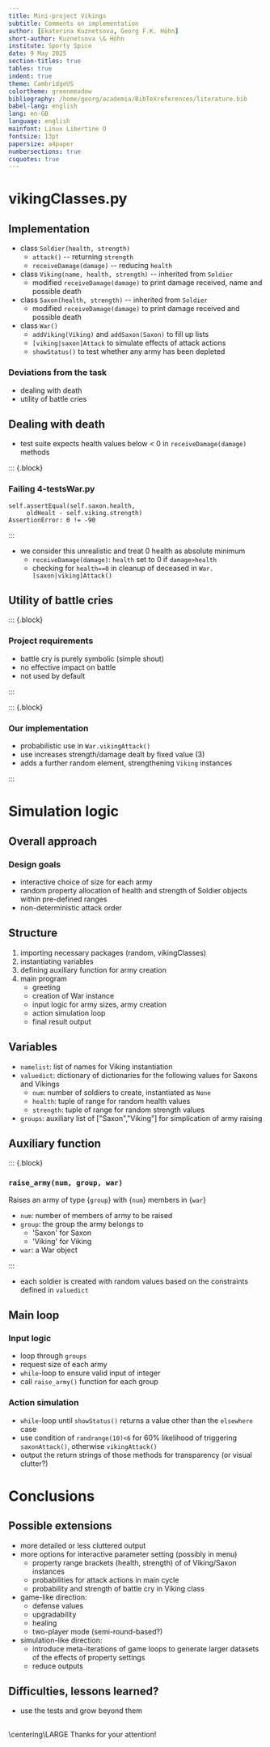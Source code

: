 ```yaml
---
title: Mini-project Vikings
subtitle: Comments on implementation
author: [Ekaterina Kuznetsova, Georg F.K. Höhn]
short-author: Kuznetsova \& Höhn
institute: Sporty Spice
date: 9 May 2025
section-titles: true
tables: true
indent: true
theme: CambridgeUS
colortheme: greenmeadow
bibliography: /home/georg/academia/BibTeXreferences/literature.bib
babel-lang: english
lang: en-GB
language: english
mainfont: Linux Libertine O
fontsize: 13pt
papersize: a4paper
numbersections: true
csquotes: true
---
```




# vikingClasses.py

## Implementation 

- class `Soldier(health, strength)`
  - `attack()` -- returning `strength`
  - `receiveDamage(damage)` -- reducing `health`
- class `Viking(name, health, strength)` -- inherited from `Soldier`
  - modified `receiveDamage(damage)` to print damage received, name and possible death
- class `Saxon(health, strength)` -- inherited from `Soldier`
  - modified `receiveDamage(damage)` to print damage received and possible death
- class `War()`
  - `addViking(Viking)` and `addSaxon(Saxon)` to fill up lists
  - `[viking|saxon]Attack` to simulate effects of attack actions
  - `showStatus()` to test whether any army has been depleted


### Deviations from the task

- dealing with death
- utility of battle cries

## Dealing with death

- test suite expects health values below < 0 <!-- --> in `receiveDamage(damage)` methods  

::: {.block}

### Failing 4-testsWar.py

```
self.assertEqual(self.saxon.health, 
     oldHealt - self.viking.strength)
AssertionError: 0 != -90
```

:::

- we consider this unrealistic and treat 0 health as absolute minimum
  - `receiveDamage(damage)`: `health` set to 0 if `damage>health`
  - checking for `health==0` in cleanup of deceased in `War.[saxon|viking]Attack()`


## Utility of battle cries

::: {.block}

### Project requirements

- battle cry is purely symbolic (simple shout)
- no effective impact on battle
- not used by default

:::

::: {.block}

### Our implementation 

- probabilistic use in `War.vikingAttack()`
- use increases strength/damage dealt by fixed value (3)
- adds a further random element, strengthening `Viking` instances

:::


# Simulation logic

## Overall approach

### Design goals

- interactive choice of size for each army
- random property allocation of health and strength of Soldier objects within pre-defined ranges
- non-deterministic attack order


## Structure

1. importing necessary packages (random, vikingClasses)
2. instantiating variables
3. defining auxiliary function for army creation
4. main program
   - greeting
   - creation of War instance
   - input logic for army sizes, army creation
   - action simulation loop
   - final result output

## Variables

- `namelist`: list of names for Viking instantiation
- `valuedict`: dictionary of dictionaries for the following values for Saxons and Vikings
  - `num`: number of soldiers to create, instantiated as `None`
  - `health`: tuple of range for random health values
  - `strength`: tuple of range for random strength values
- `groups`: auxiliary list of ["Saxon","Viking"] for simplication of army raising

## Auxiliary function

::: {.block}

### `raise_army(num, group, war)`

Raises an army of type {`group`} with {`num`} members in {`war`}
    
- `num`: number of members of army to be raised
- `group`: the group the army belongs to
  - 'Saxon' for Saxon
  - 'Viking' for Viking
- `war`: a War object

:::

- each soldier is created with random values based on the constraints defined in `valuedict`


## Main loop


### Input logic

- loop through `groups`
- request size of each army
- `while`-loop to ensure valid input of integer
- call `raise_army()` function for each group


### Action simulation

- `while`-loop until `showStatus()` returns a value other than the `elsewhere` case
- use condition of `randrange(10)<6` for 60\% likelihood of triggering `saxonAttack()`, otherwise `vikingAttack()`
- output the return strings of those methods for transparency (or visual clutter?)


# Conclusions

## Possible extensions

- more detailed or less cluttered output
- more options for interactive parameter setting (possibly in menu)
  - property range brackets (health, strength) of of Viking/Saxon instances
  - probabilities for attack actions in main cycle
  - probability and strength of battle cry in Viking class
- game-like direction: 
  - defense values
  - upgradability
  - healing
  - two-player mode (semi-round-based?)
- simulation-like direction: 
  - introduce meta-iterations of game loops to generate larger datasets of the effects of property settings
  - reduce outputs
  
## Difficulties, lessons learned?

- use the tests and grow beyond them


## 

\centering\LARGE Thanks for your attention!


